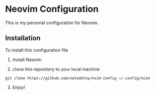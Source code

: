 # Neovim Configuration 

This is my personal configuration for Neovim.

## Installation 

To install this configuration file 

1. Install Neovim 

2. clone this repository to your local machine 

```
git clone https://github.com/natedolny/nvim-config ~/.config/nvim
```

3. Enjoy! 
